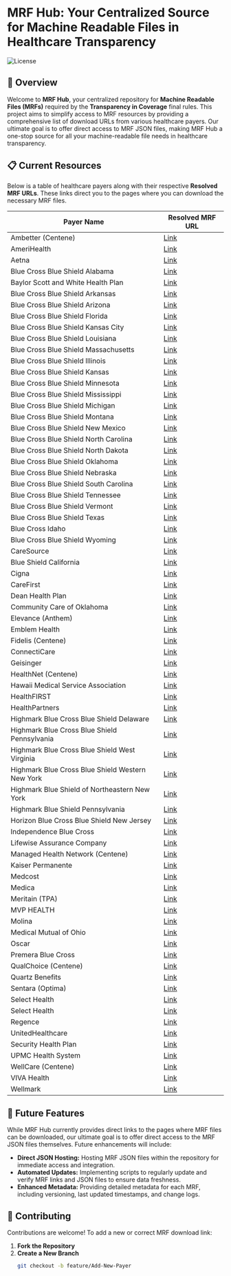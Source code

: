 # MRF Hub: Your Centralized Source for Machine Readable Files in Healthcare Transparency

![License](https://img.shields.io/badge/license-MIT-blue.svg)

## 📄 Overview

Welcome to **MRF Hub**, your centralized repository for **Machine Readable Files (MRFs)** required by the **Transparency in Coverage** final rules. This project aims to simplify access to MRF resources by providing a comprehensive list of download URLs from various healthcare payers. Our ultimate goal is to offer direct access to MRF JSON files, making MRF Hub a one-stop source for all your machine-readable file needs in healthcare transparency.

## 📋 Current Resources

Below is a table of healthcare payers along with their respective **Resolved MRF URLs**. These links direct you to the pages where you can download the necessary MRF files.

| **Payer Name**                          | **Resolved MRF URL**                                                                                                     |
|-----------------------------------------|-------------------------------------------------------------------------------------------------------------------------|
| Ambetter (Centene)                      | [Link](https://www.centene.com/price-transparency-files.html)                                                           |
| AmeriHealth                             | [Link](https://www.amerihealth.com/developer-resources/index.html)                                                      |
| Aetna                                   | [Link](https://health1.aetna.com/app/public/#/one/insurerCode=AETNACVS_I&brandCode=ALICSI/machine-readable-transparency-in-coverage) |
| Blue Cross Blue Shield Alabama          | [Link](https://www.bcbsal.org/web/tcr)                                                                                  |
| Baylor Scott and White Health Plan      | [Link](https://www.bswhealthplan.com/Pages/TransparencyInCoverage.aspx)                                                 |
| Blue Cross Blue Shield Arkansas         | [Link](https://www.arkansasbluecross.com/interoperability/machine-readable-files)                                        |
| Blue Cross Blue Shield Arizona          | [Link](https://bcbsaz.healthsparq.com/healthsparq/public/#/one/city=Gilbert&state=AZ&insurerCode=BCBSAZ_I&productCode=PPO&brandCode=BCBSAZ/machine-readable-transparency-in-coverage) |
| Blue Cross Blue Shield Florida          | [Link](https://www.floridablue.com/members/tools-resources/transparency/machine-readable-files)                         |
| Blue Cross Blue Shield Kansas City      | [Link](https://bcbskc.sapphiremrfhub.com/)                                                                                |
| Blue Cross Blue Shield Louisiana        | [Link](https://bcbsla.sapphiremrfhub.com/)                                                                                |
| Blue Cross Blue Shield Massachusetts    | [Link](https://transparency-in-coverage.bluecrossma.com/)                                                                |
| Blue Cross Blue Shield Illinois         | [Link](https://www.bcbsil.com/member/policy-forms/machine-readable-file)                                                  |
| Blue Cross Blue Shield Kansas           | [Link](https://www.bcbsks.com/mrf)                                                                                       |
| Blue Cross Blue Shield Minnesota        | [Link](https://www.bluecrossmn.com/transparency-coverage-machine-readable-files)                                         |
| Blue Cross Blue Shield Mississippi      | [Link](https://www.bcbsms.com/about-us/transparency-in-coverage)                                                         |
| Blue Cross Blue Shield Michigan         | [Link](https://www.bcbsm.com/mrf/index/)                                                                                  |
| Blue Cross Blue Shield Montana          | [Link](https://www.bcbsmt.com/member/machine-readable-files)                                                              |
| Blue Cross Blue Shield New Mexico       | [Link](https://www.bcbsnm.com/member/policy-forms/machine-readable-file)                                                  |
| Blue Cross Blue Shield North Carolina   | [Link](https://www.bluecrossnc.com/policies-best-practices/machine-readable-files)                                        |
| Blue Cross Blue Shield North Dakota     | [Link](https://mrfdata.hmhs.com/files/320/nd/inbound/local/2024-11-01_BlueCrossBlueShieldND_index.json)                  |
| Blue Cross Blue Shield Oklahoma         | [Link](https://www.bcbsok.com/member/policy-forms/machine-readable-file)                                                  |
| Blue Cross Blue Shield Nebraska         | [Link](https://bcbsneweb.healthsparq.com/healthsparq/public/#/one/insurerCode=BCBSNE_I&brandCode=BCBSNE/machine-readable-transparency-in-coverage) |
| Blue Cross Blue Shield South Carolina   | [Link](https://www.southcarolinablues.com/web/public/brands/universal/transparency-in-coverage/?branding=sc)             |
| Blue Cross Blue Shield Tennessee        | [Link](https://www.bcbst.com/tcr)                                                                                        |
| Blue Cross Blue Shield Vermont          | [Link](https://www.bluecrossvt.org/our-plans/employers-and-groups/machine-readable-files)                                 |
| Blue Cross Blue Shield Texas            | [Link](https://www.bcbstx.com/member/policy-forms/machine-readable-file)                                                  |
| Blue Cross Idaho                        | [Link](https://bci.sapphiremrfhub.com/)                                                                                   |
| Blue Cross Blue Shield Wyoming          | [Link](https://mrfdata.hmhs.com/files/460/wy/inbound/local/2024-11-01_Blue_Cross_Blue_Shield_of_Wyoming_index.json)       |
| CareSource                              | [Link](https://www.caresource.com/vendor/tic/tic-data-index.json)                                                         |
| Blue Shield California                  | [Link](https://www.blueshieldca.com/en/home/help-and-resources/machine-readable-files)                                   |
| Cigna                                   | [Link](https://www.cigna.com/legal/compliance/machine-readable-files)                                                   |
| CareFirst                               | [Link](https://individual.carefirst.com/individuals-families/mandates-policies/machine-readable-file.page?submit=true&componentID=1645309246851) |
| Dean Health Plan                        | [Link](https://app.deancare.com/price-transparency/)                                                                           |
| Community Care of Oklahoma              | [Link](https://www.ccok.com/Price-Transparency/Machine-Readable/)                                                        |
| Elevance (Anthem)                       | [Link](https://www.anthem.com/machine-readable-file/search/)                                                              |
| Emblem Health                           | [Link](https://transparency.emblemhealth.com/INN)                                                                        |
| Fidelis (Centene)                       | [Link](https://www.centene.com/price-transparency-files.html)                                                            |
| ConnectiCare                            | [Link](https://transparency.connecticare.com/)                                                                            |
| Geisinger                               | [Link](https://mrf.thehealthplan.com/content/MRF/toc.zip)                                                                |
| HealthNet (Centene)                     | [Link](https://www.centene.com/price-transparency-files.html)                                                            |
| Hawaii Medical Service Association      | [Link](https://hmsa.com/help-center/transparency-in-coverage-machine-readable-files/)                                    |
| HealthFIRST                             | [Link](https://health1.aetna.com/app/public/#/one/insurerCode=AETNACVS_I&brandCode=ALICSI/machine-readable-transparency-in-coverage?reportingEntityType=Third%20Party%20Administrator_14651517&lock=true) |
| HealthPartners                          | [Link](https://www.healthpartners.com/insurance/members/health-care-price-transparency/)                                 |
| Highmark Blue Cross Blue Shield Delaware| [Link](https://mrfdata.hmhs.com/)                                                                                         |
| Highmark Blue Cross Blue Shield Pennsylvania | [Link](https://mrfdata.hmhs.com/)                                                                                         |
| Highmark Blue Cross Blue Shield West Virginia | [Link](https://mrfdata.hmhs.com/)                                                                                         |
| Highmark Blue Cross Blue Shield Western New York | [Link](https://mrfdata.hmhs.com/)                                                                                         |
| Highmark Blue Shield of Northeastern New York | [Link](https://mrfdata.hmhs.com/)                                                                                         |
| Highmark Blue Shield Pennsylvania       | [Link](https://mrfdata.hmhs.com/)                                                                                         |
| Horizon Blue Cross Blue Shield New Jersey| [Link](https://horizonblue.sapphiremrfhub.com/)                                                                           |
| Independence Blue Cross                 | [Link](https://www.ibx.com/developer-resources)                                                                           |
| Lifewise Assurance Company              | [Link](https://lifewise.sapphiremrfhub.com/)                                                                              |
| Managed Health Network (Centene)        | [Link](https://www.centene.com/price-transparency-files.html)                                                            |
| Kaiser Permanente                       | [Link](https://healthy.kaiserpermanente.org/maryland-virginia-washington-dc/front-door/machine-readable)                 |
| Medcost                                 | [Link](https://mrf.mmsanalytics.com/medcost/)                                                                              |
| Medica                                  | [Link](https://web.healthsparq.com/healthsparq/public/#/one/insurerCode=MEDICA_I&brandCode=MEDICA&productCode=MRF/machine-readable-transparency-in-coverage) |
| Meritain (TPA)                          | [Link](https://health1.meritain.com/app/public/#/one/insurerCode=MERITAIN_I&brandCode=MERITAINOVER/machine-readable-transparency-in-coverage) |
| MVP HEALTH                              | [Link](https://mvp.healthsparq.com/healthsparq/public/#/one/insurerCode=MVP_I&brandCode=MVP&productCode=MRF/machine-readable-transparency-in-coverage) |
| Molina                                  | [Link](https://www.molinahealthcare.com/marketplace/wa/en-us/About/compinfo/PricingTransparency)                         |
| Medical Mutual of Ohio                  | [Link](https://medmutual.healthsparq.com/healthsparq/public/#/one/insurerCode=MMO_I&brandCode=MMO&productCode=MRF/machine-readable-transparency-in-coverage) |
| Oscar                                   | [Link](https://www.hioscar.com/transparency-in-coverage-files/oscar)                                                     |
| Premera Blue Cross                      | [Link](https://premera.sapphiremrfhub.com/)                                                                               |
| QualChoice (Centene)                    | [Link](https://www.centene.com/price-transparency-files.html)                                                            |
| Quartz Benefits                         | [Link](https://quartz.healthsparq.com/healthsparq/public/#/one/city=&state=&postalCode=&country=&insurerCode=QUARTZ_I&brandCode=QUARTZ&productCode=QTZ015/machine-readable-transparency-in-coverage) |
| Sentara (Optima)                        | [Link](https://optimahealth.healthsparq.com/healthsparq/public/#/one/city=&state=&postalCode=&country=&insurerCode=OPTIMAH_I&brandCode=OPTIMAH&alphaPrefix=&ProductId=/machine-readable-transparency-in-coverage) |
| Select Health                           | [Link](https://ebu.intermountainhealthcare.org/selecthealth/transparencyincoverage/)                                    |
| Select Health                           | [Link](https://payerset-public.s3.amazonaws.com/payer-mrfs/SelectHealth_02_2024_index.json)                              |
| Regence                                 | [Link](https://www.regence.com/transparency-in-coverage/)                                                                |
| UnitedHealthcare                        | [Link](https://transparency-in-coverage.uhc.com/)                                                                        |
| Security Health Plan                    | [Link](https://www.securityhealth.org/insurance-resources/json)                                                          |
| UPMC Health System                      | [Link](https://www.upmchealthplan.com/transparency-in-coverage/mrf/)                                                    |
| WellCare (Centene)                      | [Link](https://www.centene.com/price-transparency-files.html)                                                           |
| VIVA Health                             | [Link](https://www.vivahealth.com/mrf/)                                                                                   |
| Wellmark                                | [Link](https://web.healthsparq.com/app/public/#/one/insurerCode=WMRK_I&brandCode=WELLMARK&productCode=MRF/machine-readable-transparency-in-coverage?searchTerm=426038225&lock=True) |
    
## 🌟 Future Features

While MRF Hub currently provides direct links to the pages where MRF files can be downloaded, our ultimate goal is to offer direct access to the MRF JSON files themselves. Future enhancements will include:

- **Direct JSON Hosting:** Hosting MRF JSON files within the repository for immediate access and integration.
- **Automated Updates:** Implementing scripts to regularly update and verify MRF links and JSON files to ensure data freshness.
- **Enhanced Metadata:** Providing detailed metadata for each MRF, including versioning, last updated timestamps, and change logs.

## 🤝 Contributing

Contributions are welcome! To add a new or correct MRF download link:

1. **Fork the Repository**
2. **Create a New Branch**
   ```bash
   git checkout -b feature/Add-New-Payer
